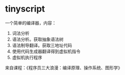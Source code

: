 # tinyscript

一个简单的编译器，内容：

1. 词法分析
2. 语法分析。获取抽象语法树
3. 语法制导翻译。获取三地址代码
4. 使用代码生成器翻译得到虚拟机指令
5. 虚拟机执行程序

来自课程：《程序员三大浪漫：编译原理、操作系统、图形学》

